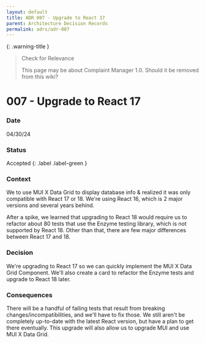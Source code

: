 ```yaml
---
layout: default
title: ADR 007 - Upgrade to React 17
parent: Architecture Decision Records
permalink: adrs/adr-007
---
```


{: .warning-title }
> Check for Relevance
>
> This page may be about Complaint Manager 1.0. Should it be removed from this wiki?

# 007 - Upgrade to React 17

### Date

04/30/24

### Status

Accepted
{: .label .label-green }

### Context

We to use MUI X Data Grid to display database info & realized it was only compatible with React 17 or 18. We're using React 16, which is 2 major versions and several years behind.

After a spike, we learned that upgrading to React 18 would require us to refactor about 80 tests that use the Enzyme testing library, which is not supported by React 18. Other than that, there are few major differences between React 17 and 18.

### Decision

We're upgrading to React 17 so we can quickly implement the MUI X Data Grid Component. We'll also create a card to refactor the Enzyme tests and upgrade to React 18 later.

### Consequences

There will be a handful of failing tests that result from breaking changes/incompatibilities, and we'll have to fix those.
We still aren't be completely up-to-date with the latest React version, but have a plan to get there eventually.
This upgrade will also allow us to upgrade MUI and use MUI X Data Grid.
